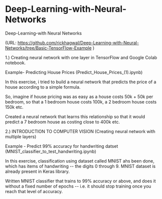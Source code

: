 # Deep-Learning-with-Neural-Networks

Deep-Learning-with Neural Networks

(URL: https://github.com/rickhagwal/Deep-Learning-with-Neural-Networks/tree/Basic-TensorFlow-Example )

1.) Creating neural network with one layer in TensorFlow and Google Colab notebook.

Example- Predicting House Prices (Predict_House_Prices_(1).ipynb)

In this exercise, i tried to build a neural network that predicts the price of a house according to a simple formula.

So, imagine if house pricing was as easy as a house costs 50k + 50k per bedroom, so that a 1 bedroom house costs 100k, a 2 bedroom house costs 150k etc.

 Created a neural network that learns this relationship so that it would predict a 7 bedroom house as costing close to 400k etc.


2.) INTRODUCTION TO COMPUTER VISION (Creating neural network with multiple layers)

Example - Predict 99% accuracy for handwriting datset (MNIST_classifier_to_test_handwriting.ipynb)

In this exercise, classification using dataset called MNIST ahs been done, which has items of handwriting -- the digits 0 through 9. MNIST dataset is already present in Keras library. 

Written MNIST classifier that trains to 99% accuracy or above, and does it without a fixed number of epochs -- i.e. it should stop training once you reach that level of accuracy.



